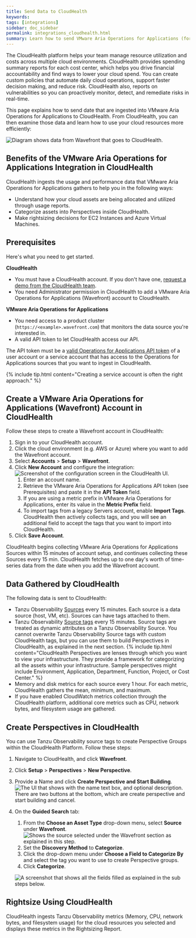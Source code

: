 ```yaml
---
title: Send Data to CloudHealth
keywords:
tags: [integrations]
sidebar: doc_sidebar
permalink: integrations_cloudhealth.html
summary: Learn how to send VMware Aria Operations for Applications (formerly known as Tanzu Observability by Wavefront) data to CloudHealth.
---
```


The CloudHealth platform helps your team manage resource utilization and costs across multiple cloud environments. CloudHealth provides spending summary reports for each cost center, which helps you drive financial accountability and find ways to lower your cloud spend.  You can create custom policies that automate daily cloud operations, support faster decision making, and reduce risk. CloudHealth also, reports on vulnerabilities so you can proactively monitor, detect, and remediate risks in real-time.

This page explains how to send date that are ingested into VMware Aria Operations for Applications to CloudHealth. From CloudHealth, you can then examine those data and learn how to use your cloud resources more efficiently:

![Diagram shows data from Wavefront that goes to CloudHealth.](images/integration_cloudhleath_intro.png)

## Benefits of the VMware Aria Operations for Applications Integration in CloudHealth

CloudHealth ingests the usage and performance data that VMware Aria Operations for Applications gathers to help you in the following ways:
* Understand how your cloud assets are being allocated and utilized through usage reports.
* Categorize assets into Perspectives inside CloudHealth.
* Make rightsizing decisions for EC2 Instances and Azure Virtual Machines.


## Prerequisites

Here's what you need to get started.

**CloudHealth**
* You must have a CloudHealth account. If you don't have one, [request a demo from the CloudHealth team](https://go.cloudhealthtech.com/demo-request.html?ref=nav).
* You need Administrator permission in CloudHealth to add a VMware Aria Operations for Applications (Wavefront) account to CloudHealth.

**VMware Aria Operations for Applications**

* You need access to a product cluster (`https://<example>.wavefront.com`) that monitors the data source you're interested in.
* A valid API token to let CloudHealth access our API. 

 <!-- If your Operations for Applications service **is** onboarded to VMware Cloud services, provide a valid VMware Cloud services API token of a user account or the credentials of a server to server app that has access to the Operations for Applications sources that you want to ingest in CloudHealth. For details, see:
  
   * [How do I generate API tokens](https://docs.vmware.com/en/VMware-Cloud-services/services/Using-VMware-Cloud-Services/GUID-E2A3B1C1-E9AD-4B00-A6B6-88D31FCDDF7C.html)
   * [How do I manage API tokens in my Organization](https://docs.vmware.com/en/VMware-Cloud-services/services/Using-VMware-Cloud-Services/GUID-3A9C29E0-460B-4586-B51A-084443A960D0.html)
   * [Manage server to server apps](csp_server_to_server_apps.html)
  
  If your Operations for Applications service is **not** onboarded to VMware Cloud services, the API token must be a [valid Operations for Applications API token](api_tokens.html) of a user account or a service account that has access to the Operations for Applications sources that you want to ingest in CloudHealth. 

  {% include tip.html content="Creating a server to server app or a service account is often the right approach." %}
-->

The API token must be a [valid Operations for Applications API token](api_tokens.html) of a user account or a service account that has access to the Operations for Applications sources that you want to ingest in CloudHealth. 

{% include tip.html content="Creating a service account is often the right approach." %}

## Create a VMware Aria Operations for Applications (Wavefront) Account in CloudHealth

Follow these steps to create a Wavefront account in CloudHealth:

1. Sign in to your CloudHealth account.
1. Click the cloud environment (e.g. AWS or Azure) where you want to add the Wavefront account.
1. Select **Accounts** > **Setup** > **Wavefront**.
1. Click **New Account** and configure the integration:
  ![Screenshot of the configuration screen in the CloudHealth UI.](images/integration_cloudhealth_wavefront_setup.png)
    1. Enter an account name.
    1. Retrieve the VMware Aria Operations for Applications API token (see Prerequisites) and paste it in the **API Token** field.
    1. If you are using a metric prefix in VMware Aria Operations for Applications, enter its value in the **Metric Prefix** field.
    1. To import tags from a legacy Servers account, enable **Import Tags**. 
       CloudHealth then actively collects tags, and you will see an additional field to accept the tags that you want to import into CloudHealth.
1. Click **Save Account**.

CloudHealth begins collecting VMware Aria Operations for Applications Sources within 15 minutes of account setup, and continues collecting these Sources every 15 min. CloudHealth fetches up to one day's worth of time-series data from the date when you add the Wavefront account.

## Data Gathered by CloudHealth

The following data is sent to CloudHealth:

* Tanzu Observability [Sources](sources_managing.html) every 15 minutes. Each source is a data source (host, VM, etc). Sources can have tags attached to them.
* Tanzu Observability [Source tags](tags_overview.html#source-tags) every 15 minutes. Source tags are treated as dynamic attributes on a Tanzu Observability Source. You cannot overwrite Tanzu Observability Source tags with custom CloudHealth tags, but you can use them to build Perspectives in CloudHealth, as explained in the next section.
  {% include tip.html content="CloudHealth Perspectives are lenses through which you want to view your infrastructure. They provide a framework for categorizing all the assets within your infrastructure. Sample perspectives might include Environment, Application, Department, Function, Project, or Cost Center." %}
* Memory and disk metrics for each source every 1 hour. For each metric, CloudHealth gathers the mean, minimum, and maximum.
* If you have enabled CloudWatch metrics collection through the CloudHealth platform, additional core metrics such as CPU, network bytes, and filesystem usage are gathered.


## Create Perspectives in CloudHealth

You can use Tanzu Observability source tags to create Perspective Groups within the CloudHealth Platform. Follow these steps:

1. Navigate to CloudHealth, and click **Wavefront**.
1. Click **Setup** > **Perspectives** > **New Perspective**.
1. Provide a Name and click **Create Perspective and Start Building**.
  ![The UI that shows with the name text box, and optional description. There are two buttons at the bottom, which are create perspective and start building and cancel.](images/integartion_cloudhealth_perspective.png)
1. On the **Guided Search** tab:
    1. From the **Choose an Asset Type** drop-down menu, select **Source** under **Wavefront**.
        ![Shows the source selected under the Wavefront section as explained in this step.](images/integration_cloudhealth_perspective_asset_type.png)
    1. Set the **Discovery Method** to **Categorize**.
    1. Click the drop-down menu under **Choose a Field to Categorize By** and select the tag you want to use to create Perspective groups.
    1. Click **Categorize**.

    ![A screenshot that shows all the fields filled as explained in the sub steps below.](images/integartion_cloudhealth_perspective_group.png)

## Rightsize Using CloudHealth

CloudHealth ingests Tanzu Observability metrics (Memory, CPU, network bytes, and filesystem usage) for the cloud resources you selected and displays these metrics in the Rightsizing Report.
